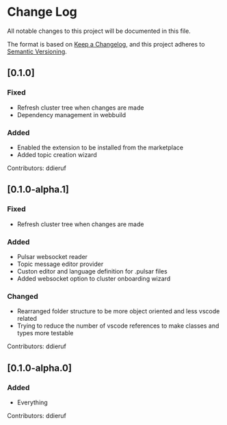 # Change Log

All notable changes to this project will be documented in this file.

The format is based on [Keep a Changelog](https://keepachangelog.com/en/1.1.0/),
and this project adheres to [Semantic Versioning](https://semver.org/spec/v2.0.0.html).

## [0.1.0]

### Fixed

- Refresh cluster tree when changes are made
- Dependency management in webbuild

### Added

- Enabled the extension to be installed from the marketplace
- Added topic creation wizard

Contributors: ddieruf

## [0.1.0-alpha.1]

### Fixed

- Refresh cluster tree when changes are made

### Added

- Pulsar websocket reader
- Topic message editor provider
- Custon editor and language definition for .pulsar files
- Added websocket option to cluster onboarding wizard

### Changed

- Rearranged folder structure to be more object oriented and less vscode related
- Trying to reduce the number of vscode references to make classes and types more testable

Contributors: ddieruf

## [0.1.0-alpha.0]

### Added

- Everything

Contributors: ddieruf

